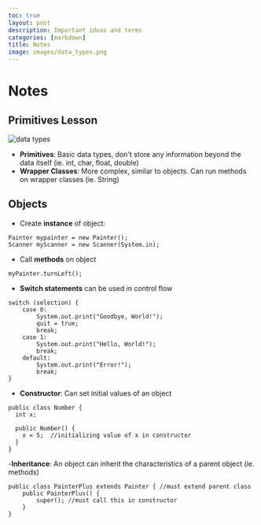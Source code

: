 ```yaml
---
toc: true
layout: post
description: Important ideas and terms
categories: [markdown]
title: Notes
image: images/data_types.png
---
```

# Notes

## Primitives Lesson
![data types]({{site.baseurl}}/images/data_types.png)
- **Primitives**: Basic data types, don't store any information beyond the data itself (ie. int, char, float, double)
- **Wrapper Classes**: More complex, similar to objects. Can run methods on wrapper classes (ie. String)

## Objects
- Create **instance** of object:
```
Painter mypainter = new Painter();
Scanner myScanner = new Scanner(System.in);
```
- Call **methods** on object
```
myPainter.turnLeft();
```
- **Switch statements** can be used in control flow 
```
switch (selection) {
    case 0:  
        System.out.print("Goodbye, World!");
        quit = true;
        break;
    case 1:
        System.out.print("Hello, World!");
        break;
    default:
        System.out.print("Error!");
        break;
}
```
- **Constructor**: Can set initial values of an object
```
public class Number {
  int x;

  public Number() {
    x = 5;  //initializing value of x in constructor
  }
}
```
-**Inheritance**: An object can inherit the characteristics of a parent object (ie. methods)
```
public class PainterPlus extends Painter { //must extend parent class
    public PainterPlus() {
        super(); //must call this in constructor
    }
}
```